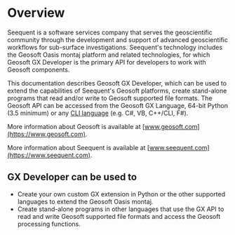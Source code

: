 # Overview
Seequent is a software services company that serves the geoscientific community through the development and support of advanced geoscientific workflows for sub-surface investigations.  Seequent's technology includes the Geosoft Oasis montaj platform and related technologies, for which Geosoft GX Developer is the primary API  for developers to work with Geosoft components.

This documentation describes Geosoft GX Developer, which can be used to extend the capabilities of Seequent's Geosoft platforms, create stand-alone programs that read and/or write to Geosoft supported file formats.  The Geosoft API can be accessed from the Geosoft GX Language, 64-bit Python (3.5 minimum) or any [CLI language](https://en.wikipedia.org/wiki/List_of_CLI_languages) (e.g. C#, VB, C++/CLI, F#).

More information about Geosoft is available at [www.geosoft.com](https://www.geosoft.com).

More information about Seequent is available at [www.seequent.com](https://www.seequent.com).

## GX Developer can be used to
* Create your own custom GX extension in Python or the other supported languages to extend the Geosoft Oasis montaj.
* Create stand-alone programs in other languages that use the GX API to read and write Geosoft supported file formats and access the Geosoft processing functions.
